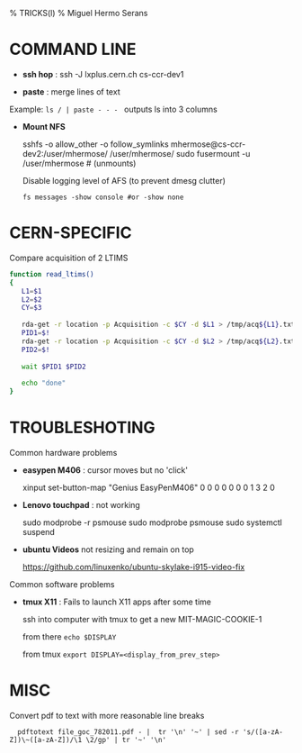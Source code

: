 % TRICKS(l)
% Miguel Hermo Serans

# COMMAND LINE

- **ssh hop** : ssh -J lxplus.cern.ch cs-ccr-dev1

- **paste** : merge lines of text

Example: `ls / | paste - - - ` outputs ls into 3 columns


- **Mount NFS**

    sshfs -o allow_other -o follow_symlinks mhermose@cs-ccr-dev2:/user/mhermose/ /user/mhermose/
    sudo fusermount -u /user/mhermose # (unmounts)

    Disable logging level of AFS (to prevent dmesg clutter)

      fs messages -show console #or -show none

# CERN-SPECIFIC

Compare acquisition of 2 LTIMS

```bash
function read_ltims()
{
   L1=$1
   L2=$2
   CY=$3
   
   rda-get -r location -p Acquisition -c $CY -d $L1 > /tmp/acq${L1}.txt &
   PID1=$!
   rda-get -r location -p Acquisition -c $CY -d $L2 > /tmp/acq${L2}.txt &
   PID2=$!
   
   wait $PID1 $PID2
  
   echo "done"
}
```

# TROUBLESHOTING

Common hardware problems

- **easypen  M406** : cursor moves but no 'click'

    xinput set-button-map "Genius EasyPenM406" 0 0 0 0 0 0 0 1 3 2 0

- **Lenovo touchpad** : not working

    sudo modprobe -r psmouse
    sudo modprobe psmouse
    sudo systemctl suspend

- **ubuntu Videos** not resizing and remain on top

    https://github.com/linuxenko/ubuntu-skylake-i915-video-fix


Common software problems

- **tmux X11** : Fails to launch X11 apps after some time

    ssh into computer with tmux to get a new MIT-MAGIC-COOKIE-1
    
    from there `echo $DISPLAY`
    
    from tmux `export DISPLAY=<display_from_prev_step>`

# MISC

  Convert pdf to text with more reasonable line breaks

``` 
  pdftotext file_goc_782011.pdf - |  tr '\n' '~' | sed -r 's/([a-zA-Z])\~([a-zA-Z])/\1 \2/gp' | tr '~' '\n'
```
